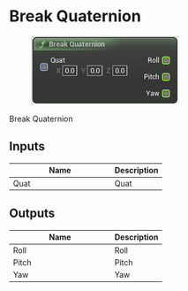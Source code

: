 # Break Quaternion

<div align="left" data-full-width="false"><figure><img src="../../../../api/Math/Rotation/Break_Quaternion.png" alt=""><figcaption></figcaption></figure></div>

Break Quaternion

## Inputs

<table><thead><tr><th width="170">Name</th><th>Description</th></tr></thead><tbody><tr><td>Quat</td><td>Quat</td></tr></tbody></table>

## Outputs

<table><thead><tr><th width="170">Name</th><th>Description</th></tr></thead><tbody><tr><td>Roll</td><td>Roll</td></tr><tr><td>Pitch</td><td>Pitch</td></tr><tr><td>Yaw</td><td>Yaw</td></tr></tbody></table>

